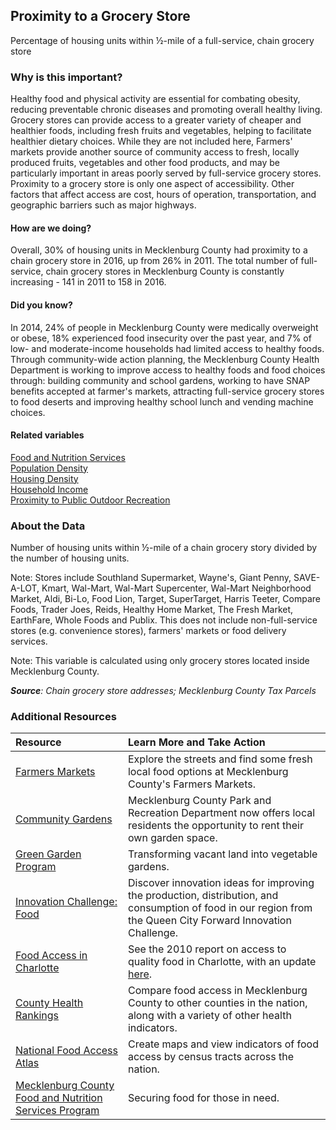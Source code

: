 ﻿## Proximity to a Grocery Store
Percentage of housing units within &#189;-mile of a full-service, chain grocery store

### Why is this important?
Healthy food and physical activity are essential for combating obesity, reducing preventable chronic diseases and promoting overall healthy living. Grocery stores can provide access to a greater variety of cheaper and healthier foods, including fresh fruits and vegetables, helping to facilitate healthier dietary choices. While they are not included here, Farmers' markets provide another source of community access to fresh, locally produced fruits, vegetables and other food products, and may be particularly important in areas poorly served by full-service grocery stores. Proximity to a grocery store is only one aspect of accessibility. Other factors that affect access are cost, hours of operation, transportation, and geographic barriers such as major highways.

#### How are we doing?
Overall, 30% of housing units in Mecklenburg County had proximity to a chain grocery store in 2016, up from 26% in 2011. The total number of full-service, chain grocery stores in Mecklenburg County is constantly increasing - 141 in 2011 to 158 in 2016.

#### Did you know?
In 2014, 24% of people in Mecklenburg County were medically overweight or obese, 18% experienced food insecurity over the past year, and 7% of low- and moderate-income households had limited access to healthy foods. Through community-wide action planning, the Mecklenburg County Health Department is working to improve access to healthy foods and food choices through: building community and school gardens, working to have SNAP benefits accepted at farmer's markets, attracting full-service grocery stores to food deserts and improving healthy school lunch and vending machine choices.

#### Related variables
<a href="javascript:void(0)" onclick="model.metricId = 'm80'">Food and Nutrition Services</a>  
<a href="javascript:void(0)" onclick="model.metricId = 'm47'">Population Density</a>  
<a href="javascript:void(0)" onclick="model.metricId = 'm5'">Housing Density</a>  
<a href="javascript:void(0)" onclick="model.metricId = 'm37'">Household Income</a>  
<a href="javascript:void(0)" onclick="model.metricId = 'm74'">Proximity to Public Outdoor Recreation</a>  

### About the Data
Number of housing units within &#189;-mile of a chain grocery story divided by the number of housing units.

Note: Stores include Southland Supermarket, Wayne's, Giant Penny, SAVE-A-LOT, Kmart, Wal-Mart, Wal-Mart Supercenter, Wal-Mart Neighborhood Market, Aldi, Bi-Lo, Food Lion, Target, SuperTarget, Harris Teeter, Compare Foods, Trader Joes, Reids, Healthy Home Market, The Fresh Market, EarthFare, Whole Foods and Publix. This does not include non-full-service stores (e.g. convenience stores), farmers' markets or food delivery services. 

Note: This variable is calculated using only grocery stores located inside Mecklenburg County.

_**Source**: Chain grocery store addresses; Mecklenburg County Tax Parcels_

### Additional Resources
|Resource | Learn More and Take Action |
|:--- | :--- |
|[Farmers Markets](http://charmeck.org/mecklenburg/county/HealthDepartment/MCFVC/Pages/FarmersMarkets.aspx) |Explore the streets and find some fresh local food options at Mecklenburg County's Farmers Markets.
|[Community Gardens](http://charmeck.org/mecklenburg/county/parkandrec/facilities/pages/community%20gardens.aspx)|Mecklenburg County Park and Recreation Department now offers local residents the opportunity to rent their own garden space.
|[Green Garden Program](http://charlottegreen.org/history.htm)| Transforming vacant land into vegetable gardens.
|[Innovation Challenge: Food](http://queencityforward.org/programs/innovationchallenge/) |Discover innovation ideas for improving the production, distribution, and consumption of food in our region from the Queen City Forward Innovation Challenge.
|[Food Access in Charlotte](http://ui.uncc.edu/story/mecklenburg-county-community-food-assessment-2010)| See the 2010 report on access to quality food in Charlotte, with an update [here](http://ui.uncc.edu/story/mecklenburg-food-assessment-phase-2-results).
|[County Health Rankings](http://www.countyhealthrankings.org/app/north-carolina/2015/rankings/mecklenburg/county/outcomes/overall/snapshot) |Compare food access in Mecklenburg County to other counties in the nation, along with a variety of other health indicators.
|[National Food Access Atlas](http://www.ers.usda.gov/data-products/food-access-research-atlas/go-to-the-atlas.aspx) |Create maps and view indicators of food access by census tracts across the nation.
|[Mecklenburg County Food and Nutrition Services Program](http://charmeck.org/mecklenburg/county/dss/esd/Pages/FoodandNutrition.aspx)| Securing food for those in need.
